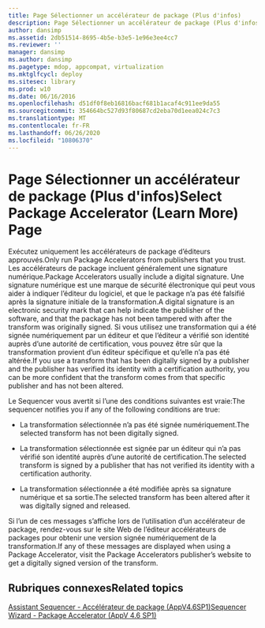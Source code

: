 ```yaml
---
title: Page Sélectionner un accélérateur de package (Plus d'infos)
description: Page Sélectionner un accélérateur de package (Plus d'infos)
author: dansimp
ms.assetid: 2db51514-8695-4b5e-b3e5-1e96e3ee4cc7
ms.reviewer: ''
manager: dansimp
ms.author: dansimp
ms.pagetype: mdop, appcompat, virtualization
ms.mktglfcycl: deploy
ms.sitesec: library
ms.prod: w10
ms.date: 06/16/2016
ms.openlocfilehash: d51df0f8eb16816bacf681b1acaf4c911ee9da55
ms.sourcegitcommit: 354664bc527d93f80687cd2eba70d1eea024c7c3
ms.translationtype: MT
ms.contentlocale: fr-FR
ms.lasthandoff: 06/26/2020
ms.locfileid: "10806370"
---
```

# <span data-ttu-id="d8eb6-103">Page Sélectionner un accélérateur de package (Plus d'infos)</span><span class="sxs-lookup"><span data-stu-id="d8eb6-103">Select Package Accelerator (Learn More) Page</span></span>


<span data-ttu-id="d8eb6-104">Exécutez uniquement les accélérateurs de package d’éditeurs approuvés.</span><span class="sxs-lookup"><span data-stu-id="d8eb6-104">Only run Package Accelerators from publishers that you trust.</span></span> <span data-ttu-id="d8eb6-105">Les accélérateurs de package incluent généralement une signature numérique.</span><span class="sxs-lookup"><span data-stu-id="d8eb6-105">Package Accelerators usually include a digital signature.</span></span> <span data-ttu-id="d8eb6-106">Une signature numérique est une marque de sécurité électronique qui peut vous aider à indiquer l’éditeur du logiciel, et que le package n’a pas été falsifié après la signature initiale de la transformation.</span><span class="sxs-lookup"><span data-stu-id="d8eb6-106">A digital signature is an electronic security mark that can help indicate the publisher of the software, and that the package has not been tampered with after the transform was originally signed.</span></span> <span data-ttu-id="d8eb6-107">Si vous utilisez une transformation qui a été signée numériquement par un éditeur et que l’éditeur a vérifié son identité auprès d’une autorité de certification, vous pouvez être sûr que la transformation provient d’un éditeur spécifique et qu’elle n’a pas été altérée.</span><span class="sxs-lookup"><span data-stu-id="d8eb6-107">If you use a transform that has been digitally signed by a publisher and the publisher has verified its identity with a certification authority, you can be more confident that the transform comes from that specific publisher and has not been altered.</span></span>

<span data-ttu-id="d8eb6-108">Le Sequencer vous avertit si l’une des conditions suivantes est vraie:</span><span class="sxs-lookup"><span data-stu-id="d8eb6-108">The sequencer notifies you if any of the following conditions are true:</span></span>

-   <span data-ttu-id="d8eb6-109">La transformation sélectionnée n’a pas été signée numériquement.</span><span class="sxs-lookup"><span data-stu-id="d8eb6-109">The selected transform has not been digitally signed.</span></span>

-   <span data-ttu-id="d8eb6-110">La transformation sélectionnée est signée par un éditeur qui n’a pas vérifié son identité auprès d’une autorité de certification.</span><span class="sxs-lookup"><span data-stu-id="d8eb6-110">The selected transform is signed by a publisher that has not verified its identity with a certification authority.</span></span>

-   <span data-ttu-id="d8eb6-111">La transformation sélectionnée a été modifiée après sa signature numérique et sa sortie.</span><span class="sxs-lookup"><span data-stu-id="d8eb6-111">The selected transform has been altered after it was digitally signed and released.</span></span>

<span data-ttu-id="d8eb6-112">Si l’un de ces messages s’affiche lors de l’utilisation d’un accélérateur de package, rendez-vous sur le site Web de l’éditeur accélérateurs de packages pour obtenir une version signée numériquement de la transformation.</span><span class="sxs-lookup"><span data-stu-id="d8eb6-112">If any of these messages are displayed when using a Package Accelerator, visit the Package Accelerators publisher’s website to get a digitally signed version of the transform.</span></span>

## <span data-ttu-id="d8eb6-113">Rubriques connexes</span><span class="sxs-lookup"><span data-stu-id="d8eb6-113">Related topics</span></span>


[<span data-ttu-id="d8eb6-114">Assistant Sequencer - Accélérateur de package (AppV4.6SP1)</span><span class="sxs-lookup"><span data-stu-id="d8eb6-114">Sequencer Wizard - Package Accelerator (AppV 4.6 SP1)</span></span>](sequencer-wizard---package-accelerator--appv-46-sp1-.md)

 

 





